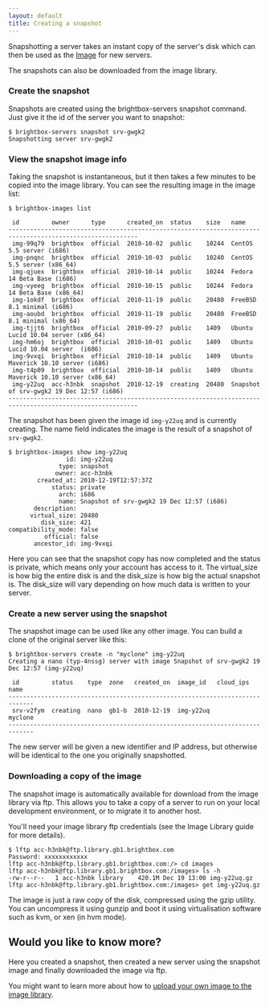 ```yaml
---
layout: default
title: Creating a snapshot
---
```


Snapshotting a server takes an instant copy of the server's disk which
can then be used as the [Image](/reference/server-images/) for new
servers.

The snapshots can also be downloaded from the image library.

### Create the snapshot

Snapshots are created using the brightbox-servers snapshot
command. Just give it the id of the server you want to snapshot:

    $ brightbox-servers snapshot srv-gwgk2
    Snapshotting server srv-gwgk2

### View the snapshot image info

Taking the snapshot is instantaneous, but it then takes a few minutes
to be copied into the image library. You can see the resulting image
in the image list:

    $ brightbox-images list
    
     id         owner      type      created_on  status    size   name                                       
    ----------------------------------------------------------------------------------------------------------
     img-99q79  brightbox  official  2010-10-02  public    10244  CentOS 5.5 server (i686)                   
     img-pnqnc  brightbox  official  2010-10-03  public    10240  CentOS 5.5 server (x86_64)                 
     img-qjuex  brightbox  official  2010-10-14  public    10244  Fedora 14 Beta Base (i686)                 
     img-vyeeg  brightbox  official  2010-10-15  public    10244  Fedora 14 Beta Base (x86_64)               
     img-1okdf  brightbox  official  2010-11-19  public    20480  FreeBSD 8.1 minimal (i686)                 
     img-aoubd  brightbox  official  2010-11-19  public    20480  FreeBSD 8.1 minimal (x86_64)               
     img-tjjt6  brightbox  official  2010-09-27  public    1409   Ubuntu Lucid 10.04 server (x86_64)         
     img-hm6oj  brightbox  official  2010-10-01  public    1409   Ubuntu Lucid 10.04 server  (i686)          
     img-9vxqi  brightbox  official  2010-10-14  public    1409   Ubuntu Maverick 10.10 server (i686)        
     img-t4p09  brightbox  official  2010-10-14  public    1409   Ubuntu Maverick 10.10 server (x86_64)      
     img-y22uq  acc-h3nbk  snapshot  2010-12-19  creating  20480  Snapshot of srv-gwgk2 19 Dec 12:57 (i686)  
    ----------------------------------------------------------------------------------------------------------

The snapshot has been given the image id `img-y22uq` and is currently
creating. The name field indicates the image is the result of a
snapshot of `srv-gwgk2`.

    $ brightbox-images show img-y22uq 
                    id: img-y22uq
                  type: snapshot
                 owner: acc-h3nbk
            created_at: 2010-12-19T12:57:37Z
                status: private
                  arch: i686
                  name: Snapshot of srv-gwgk2 19 Dec 12:57 (i686)
           description: 
          virtual_size: 20480
             disk_size: 421
    compatibility_mode: false
              official: false
           ancestor_id: img-9vxqi

Here you can see that the snapshot copy has now completed and the
status is private, which means only your account has access to it. The
virtual_size is how big the entire disk is and the disk_size is how
big the actual snapshot is. The disk_size will vary depending on how
much data is written to your server.


### Create a new server using the snapshot

The snapshot image can be used like any other image. You can build a
clone of the original server like this:

    $ brightbox-servers create -n "myclone" img-y22uq
    Creating a nano (typ-4nssg) server with image Snapshot of srv-gwgk2 19 Dec 12:57 (img-y22uq)
    
     id         status    type  zone   created_on  image_id   cloud_ips  name   
    -----------------------------------------------------------------------------
     srv-v2fym  creating  nano  gb1-b  2010-12-19  img-y22uq             myclone
    -----------------------------------------------------------------------------

The new server will be given a new identifier and IP address, but
otherwise will be identical to the one you originally snapshotted.


### Downloading a copy of the image 

The snapshot image is automatically available for download from the
image library via ftp. This allows you to take a copy of a server to
run on your local development environment, or to migrate it to another
host.

You'll need your image library ftp credentials (see the Image Library
guide for more details).

    $ lftp acc-h3nbk@ftp.library.gb1.brightbox.com
    Password: xxxxxxxxxxxx
    lftp acc-h3nbk@ftp.library.gb1.brightbox.com:/> cd images
    lftp acc-h3nbk@ftp.library.gb1.brightbox.com:/images> ls -h
    -rw-r--r--   1 acc-h3nbk library    420.1M Dec 19 13:00 img-y22uq.gz
    lftp acc-h3nbk@ftp.library.gb1.brightbox.com:/images> get img-y22uq.gz 

The image is just a raw copy of the disk, compressed using the gzip
utility. You can uncompress it using gunzip and boot it using
virtualisation software such as kvm, or xen (in hvm mode).


## Would you like to know more?  

Here you created a snapshot, then created a new server using the
snapshot image and finally downloaded the image via ftp.

You might want to learn more about how to [upload your own image to the
image library](/guides/cli/image-library/).
